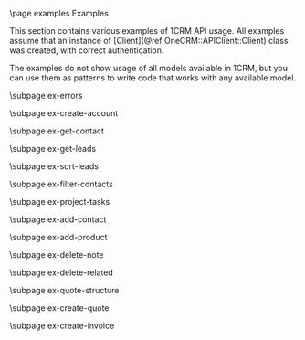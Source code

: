 \page examples Examples

This section contains various examples of 1CRM API usage.
All examples assume that an instance of [Client](@ref OneCRM::APIClient::Client)
class was created, with correct authentication.

The examples do not show usage of all models available in 1CRM,
but you can use them as patterns to write code that works with
any available model.

\subpage ex-errors

\subpage ex-create-account

\subpage ex-get-contact

\subpage ex-get-leads

\subpage ex-sort-leads
 
\subpage ex-filter-contacts

\subpage ex-project-tasks

\subpage ex-add-contact

\subpage ex-add-product

\subpage ex-delete-note

\subpage ex-delete-related

\subpage ex-quote-structure

\subpage ex-create-quote

\subpage ex-create-invoice

